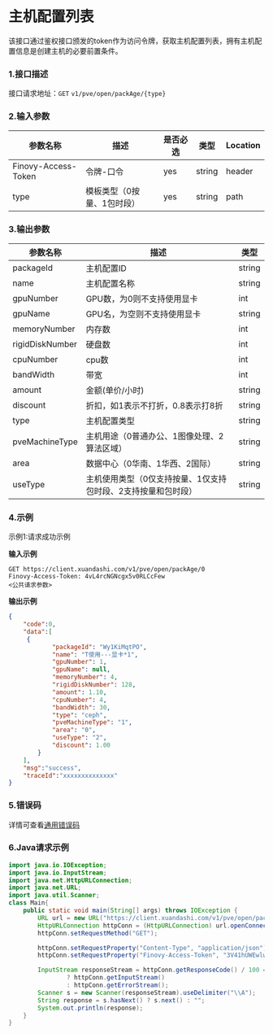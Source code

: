 # 主机配置列表
该接口通过鉴权接口颁发的token作为访问令牌，获取主机配置列表，拥有主机配置信息是创建主机的必要前置条件。
### 1.接口描述
接口请求地址：`GET`   `v1/pve/open/packAge/{type}`

### 2.输入参数

| 参数名称                | 描述                | 是否必选 | 类型   | Location |
|---------------------| -------------------------- | -------- | ------ | -------- |
| Finovy-Access-Token | 令牌-口令                  | yes      | string | header   |
| type                | 模板类型（0按量、1包时段） | yes      | string | path     |

### 3.输出参数

| 参数名称            | 描述                               | 类型   |
|-----------------|----------------------------------| ------ |
| packageId       | 主机配置ID                           | string |
| name            | 主机配置名称                           | string |
| gpuNumber       | GPU数，为0则不支持使用显卡                  | int    |
| gpuName         | GPU名，为空则不支持使用显卡                  | string    |
| memoryNumber    | 内存数                              | int    |
| rigidDiskNumber | 硬盘数                              | int    |
| cpuNumber       | cpu数                             | int    |
| bandWidth       | 带宽                               | int    |
| amount          | 金额(单价/小时)                        | string |
| discount        | 折扣，如1表示不打折，0.8表示打8折              | string |
| type            | 主机配置类型                           | string |
| pveMachineType  | 主机用途（0普通办公、1图像处理、2算法区域）          | string |
| area            | 数据中心（0华南、1华西、2国际）                | string |
| useType         | 主机使用类型（0仅支持按量、1仅支持包时段、2支持按量和包时段） | string |

### 4.示例
示例1:请求成功示例

**输入示例**
```text
GET https://client.xuandashi.com/v1/pve/open/packAge/0
Finovy-Access-Token: 4vL4rcNGNcgx5v0RLCcFew
<公共请求参数>

```

**输出示例**
```json
{
    "code":0,
    "data":[
     {
            "packageId": "Wy1KiMqtPO",
            "name": "T使用---显卡*1",
            "gpuNumber": 1,
            "gpuName": null,
            "memoryNumber": 4,
            "rigidDiskNumber": 128,
            "amount": 1.10,
            "cpuNumber": 4,
            "bandWidth": 30,
            "type": "ceph",
            "pveMachineType": "1",
            "area": "0",
            "useType": "2",
            "discount": 1.00
        }
    ],
    "msg":"success",
    "traceId":"xxxxxxxxxxxxxx"
}
```

### 5.错误码
详情可查看[通用错误码](https://finovy-open-api.readthedocs.io/zh_CN/latest/api/common/3.%E9%80%9A%E7%94%A8%E9%94%99%E8%AF%AF%E7%A0%81.html#id3)


### 6.Java请求示例
```java
import java.io.IOException;
import java.io.InputStream;
import java.net.HttpURLConnection;
import java.net.URL;
import java.util.Scanner;
class Main{
    public static void main(String[] args) throws IOException {
        URL url = new URL("https://client.xuandashi.com/v1/pve/open/packAge/0");
        HttpURLConnection httpConn = (HttpURLConnection) url.openConnection();
        httpConn.setRequestMethod("GET");

        httpConn.setRequestProperty("Content-Type", "application/json");
        httpConn.setRequestProperty("Finovy-Access-Token", "3V41hUWEwlwKH44m7SpJOs");

        InputStream responseStream = httpConn.getResponseCode() / 100 == 2
                ? httpConn.getInputStream()
                : httpConn.getErrorStream();
        Scanner s = new Scanner(responseStream).useDelimiter("\\A");
        String response = s.hasNext() ? s.next() : "";
        System.out.println(response);
    }
}
```